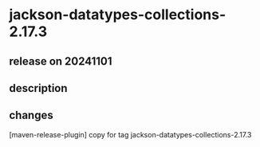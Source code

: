 # jackson-datatypes-collections-2.17.3

## release on 20241101

## description

## changes

[maven-release-plugin] copy for tag jackson-datatypes-collections-2.17.3


